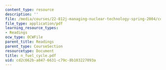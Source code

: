 ```yaml
---
content_type: resource
description: ''
file: /media/courses/22-812j-managing-nuclear-technology-spring-2004/cd2c662ba8476631c79c8b103227093a_n_fuel_cycle.pdf
file_type: application/pdf
learning_resource_types:
- Readings
ocw_type: OCWFile
parent_title: Readings
parent_type: CourseSection
resourcetype: Document
title: n_fuel_cycle.pdf
uid: cd2c662b-a847-6631-c79c-8b103227093a
---
```


